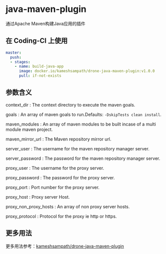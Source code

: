 # java-maven-plugin

通过Apache Maven构建Java应用的插件

## 在 Coding-CI 上使用

```yml
master:
  push:
  - stages:
    - name: build-java-app
      image: docker.io/kameshsampath/drone-java-maven-plugin:v1.0.0
      pull: if-not-exists
```

## 参数含义

context_dir
: The context directory to execute the maven goals. 

goals
: An array of maven goals to run.Defaults: `-DskipTests clean install`.

maven_modules
: An array of maven modules to be built incase of a multi module maven project.

maven_mirror_url
: The Maven repository mirror url.

server_user
: The username for the maven repository manager server.

server_password
: The password for the maven repository manager server.

proxy_user
: The username for the proxy server.

proxy_password
: The password for the proxy server.

proxy_port
: Port number for the proxy server.

proxy_host
: Proxy server Host.

proxy_non_proxy_hosts
: An array of non proxy server hosts.

proxy_protocol
: Protocol for the proxy ie http or https.

## 更多用法

更多用法参考：[kameshsampath/drone-java-maven-plugin](https://github.com/kameshsampath/drone-java-maven-plugin)
